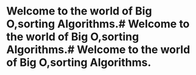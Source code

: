 # Welcome to the world of Big O,sorting Algorithms.# Welcome to the world of Big O,sorting Algorithms.# Welcome to the world of Big O,sorting Algorithms.
